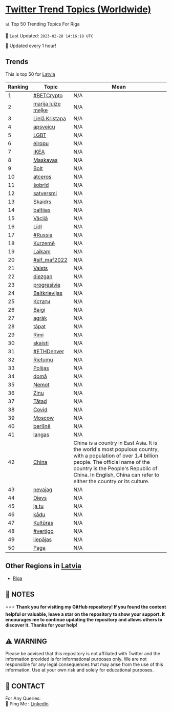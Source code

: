 [Twitter Trend Topics (Worldwide)](https://github.com/ErcinDedeoglu/Twitter-Trend-Topics)
==========


📊 Top 50 Trending Topics For Riga

📆 Last Updated: `2023-02-28 14:16:18 UTC`

🔧 Updated every 1 hour!


## Trends

This is top 50 for [Latvia](</Latvia>)

| Ranking | Topic | Mean |
| ------- | ------------ | ------------ |
| 1 | [#BETCrypto](http://twitter.com/search?q=%23BETCrypto) | N/A |
| 2 | [marija luīze meļķe](http://twitter.com/search?q=marija+lu%c4%abze+me%c4%bc%c4%b7e) | N/A |
| 3 | [Lielā Kristapa](http://twitter.com/search?q=Liel%c4%81+Kristapa) | N/A |
| 4 | [apsveicu](http://twitter.com/search?q=apsveicu) | N/A |
| 5 | [LGBT](http://twitter.com/search?q=LGBT) | N/A |
| 6 | [eiropu](http://twitter.com/search?q=eiropu) | N/A |
| 7 | [IKEA](http://twitter.com/search?q=IKEA) | N/A |
| 8 | [Maskavas](http://twitter.com/search?q=Maskavas) | N/A |
| 9 | [Bolt](http://twitter.com/search?q=Bolt) | N/A |
| 10 | [atceros](http://twitter.com/search?q=atceros) | N/A |
| 11 | [šobrīd](http://twitter.com/search?q=%c5%a1obr%c4%abd) | N/A |
| 12 | [satversmi](http://twitter.com/search?q=satversmi) | N/A |
| 13 | [Skaidrs](http://twitter.com/search?q=Skaidrs) | N/A |
| 14 | [baltijas](http://twitter.com/search?q=baltijas) | N/A |
| 15 | [Vācijā](http://twitter.com/search?q=V%c4%81cij%c4%81) | N/A |
| 16 | [Lidl](http://twitter.com/search?q=Lidl) | N/A |
| 17 | [#Russia](http://twitter.com/search?q=%23Russia) | N/A |
| 18 | [Kurzemē](http://twitter.com/search?q=Kurzem%c4%93) | N/A |
| 19 | [Laikam](http://twitter.com/search?q=Laikam) | N/A |
| 20 | [#sif_maf2022](http://twitter.com/search?q=%23sif_maf2022) | N/A |
| 21 | [Valsts](http://twitter.com/search?q=Valsts) | N/A |
| 22 | [diezgan](http://twitter.com/search?q=diezgan) | N/A |
| 23 | [progresīvie](http://twitter.com/search?q=progres%c4%abvie) | N/A |
| 24 | [Baltkrievijas](http://twitter.com/search?q=Baltkrievijas) | N/A |
| 25 | [Кстати](http://twitter.com/search?q=%d0%9a%d1%81%d1%82%d0%b0%d1%82%d0%b8) | N/A |
| 26 | [Baigi](http://twitter.com/search?q=Baigi) | N/A |
| 27 | [agrāk](http://twitter.com/search?q=agr%c4%81k) | N/A |
| 28 | [tāpat](http://twitter.com/search?q=t%c4%81pat) | N/A |
| 29 | [Rimi](http://twitter.com/search?q=Rimi) | N/A |
| 30 | [skaisti](http://twitter.com/search?q=skaisti) | N/A |
| 31 | [#ETHDenver](http://twitter.com/search?q=%23ETHDenver) | N/A |
| 32 | [Rietumu](http://twitter.com/search?q=Rietumu) | N/A |
| 33 | [Polijas](http://twitter.com/search?q=Polijas) | N/A |
| 34 | [domā](http://twitter.com/search?q=dom%c4%81) | N/A |
| 35 | [Ņemot](http://twitter.com/search?q=%c5%85emot) | N/A |
| 36 | [Zinu](http://twitter.com/search?q=Zinu) | N/A |
| 37 | [Tātad](http://twitter.com/search?q=T%c4%81tad) | N/A |
| 38 | [Covid](http://twitter.com/search?q=Covid) | N/A |
| 39 | [Moscow](http://twitter.com/search?q=Moscow) | N/A |
| 40 | [berlīnē](http://twitter.com/search?q=berl%c4%abn%c4%93) | N/A |
| 41 | [langas](http://twitter.com/search?q=langas) | N/A |
| 42 | [China](http://twitter.com/search?q=China) | China is a country in East Asia. It is the world's most populous country, with a population of over 1.4 billion people. The official name of the country is the People's Republic of China. In English, China can refer to either the country or its culture. |
| 43 | [nevajag](http://twitter.com/search?q=nevajag) | N/A |
| 44 | [Dievs](http://twitter.com/search?q=Dievs) | N/A |
| 45 | [ja tu](http://twitter.com/search?q=ja+tu) | N/A |
| 46 | [kādu](http://twitter.com/search?q=k%c4%81du) | N/A |
| 47 | [Kultūras](http://twitter.com/search?q=Kult%c5%abras) | N/A |
| 48 | [#vertigo](http://twitter.com/search?q=%23vertigo) | N/A |
| 49 | [liepājas](http://twitter.com/search?q=liep%c4%81jas) | N/A |
| 50 | [Paga](http://twitter.com/search?q=Paga) | N/A |



## Other Regions in [Latvia](</Latvia>)

* [Riga](</Latvia/Riga.md>)



## 📝 NOTES

⭐⭐⭐ **Thank you for visiting my GitHub repository! If you found the content helpful or valuable, leave a star on the repository to show your support. It encourages me to continue updating the repository and allows others to discover it. Thanks for your help!**


## ⚠️ WARNING

Please be advised that this repository is not affiliated with Twitter and the information provided is for informational purposes only. We are not responsible for any legal consequences that may arise from the use of this information. Use at your own risk and solely for educational purposes.


## 📨 CONTACT

 For Any Queries:  
            🏓 Ping Me : [LinkedIn](https://www.linkedin.com/in/ercindedeoglu/)
